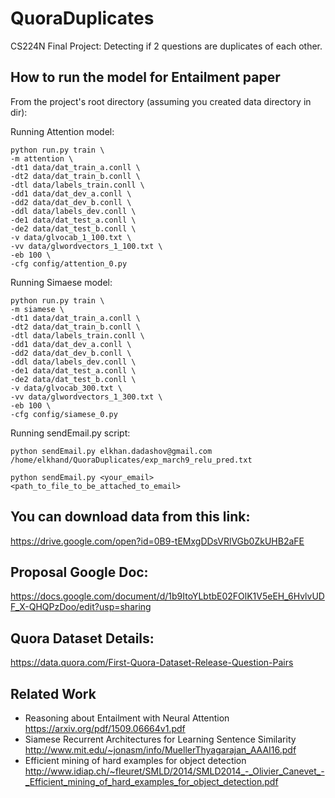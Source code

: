 # QuoraDuplicates
CS224N Final Project: Detecting if 2 questions are duplicates of each other.

## How to run the model for Entailment paper

From the project's root directory (assuming you created data directory in <project-root> dir):

Running Attention model:

```
python run.py train \
-m attention \
-dt1 data/dat_train_a.conll \
-dt2 data/dat_train_b.conll \
-dtl data/labels_train.conll \
-dd1 data/dat_dev_a.conll \
-dd2 data/dat_dev_b.conll \
-ddl data/labels_dev.conll \
-de1 data/dat_test_a.conll \
-de2 data/dat_test_b.conll \
-v data/glvocab_1_100.txt \
-vv data/glwordvectors_1_100.txt \
-eb 100 \
-cfg config/attention_0.py
```

Running Simaese model:

```
python run.py train \
-m siamese \
-dt1 data/dat_train_a.conll \
-dt2 data/dat_train_b.conll \
-dtl data/labels_train.conll \
-dd1 data/dat_dev_a.conll \
-dd2 data/dat_dev_b.conll \
-ddl data/labels_dev.conll \
-de1 data/dat_test_a.conll \
-de2 data/dat_test_b.conll \
-v data/glvocab_300.txt \
-vv data/glwordvectors_1_300.txt \
-eb 100 \
-cfg config/siamese_0.py
```

Running sendEmail.py script:

```
python sendEmail.py elkhan.dadashov@gmail.com /home/elkhand/QuoraDuplicates/exp_march9_relu_pred.txt

python sendEmail.py <your_email> <path_to_file_to_be_attached_to_email>
```


## You can download data from this link:

https://drive.google.com/open?id=0B9-tEMxgDDsVRlVGb0ZkUHB2aFE 


## Proposal Google Doc:

https://docs.google.com/document/d/1b9ItoYLbtbE02FOlK1V5eEH_6HvlvUDF_X-QHQPzDoo/edit?usp=sharing 

## Quora Dataset Details:

https://data.quora.com/First-Quora-Dataset-Release-Question-Pairs

## Related Work

- Reasoning about Entailment with Neural Attention https://arxiv.org/pdf/1509.06664v1.pdf
- Siamese Recurrent Architectures for Learning Sentence Similarity http://www.mit.edu/~jonasm/info/MuellerThyagarajan_AAAI16.pdf 
- Efficient mining of hard examples for object detection http://www.idiap.ch/~fleuret/SMLD/2014/SMLD2014_-_Olivier_Canevet_-_Efficient_mining_of_hard_examples_for_object_detection.pdf 
